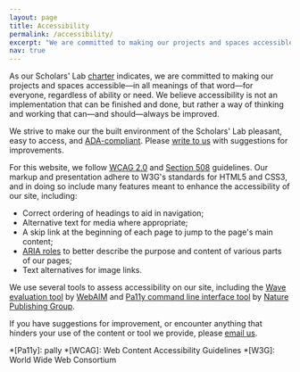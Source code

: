 ```yaml
---
layout: page
title: Accessibility
permalink: /accessibility/
excerpt: "We are committed to making our projects and spaces accessible—in all meanings of that word—for everyone, regardless of ability or need. We believe accessibility is not an implementation that can be finished and done, but rather a way of thinking and working that can—and should—always be improved."
nav: true
---
```


As our Scholars' Lab [charter](/charter) indicates, we are committed to making our projects and spaces accessible—in all meanings of that word—for everyone, regardless of ability or need. We believe accessibility is not an implementation that can be finished and done, but rather a way of thinking and working that can—and should—always be improved.

We strive to make our the built environment of the Scholars' Lab pleasant, easy to access, and [ADA-compliant](http://www.ada.gov/). Please [write to us](mailto:scholarslab@virginia.edu) with suggestions for improvements.

For this website, we follow [WCAG 2.0](http://www.w3.org/WAI/WCAG20/quickref/) and [Section 508](http://www.section508.gov/) guidelines. Our markup and presentation adhere to W3G's standards for HTML5 and CSS3, and in doing so include many features meant to enhance the accessibility of our site, including:
	
  * Correct ordering of headings to aid in navigation;
  * Alternative text for media where appropriate;
  * A skip link at the beginning of each page to jump to the page's main content;
  * [ARIA roles](http://www.w3.org/TR/wai-aria/roles) to better describe the purpose and content of various parts of our pages;
  * Text alternatives for image links.

We use several tools to assess accessibility on our site, including the [Wave evaluation tool](http://wave.webaim.org/) by [WebAIM](http://webaim.org) and [Pa11y command line interface tool](http://pa11y.org/) by [Nature Publishing Group](https://github.com/nature).

If you have suggestions for improvement, or encounter anything that hinders your use of the content or tool we provide, please [email us](mailto:scholarslab@virginia.edu).

*[Pa11y]: pally
*[WCAG]: Web Content Accessibility Guidelines
*[W3G]: World Wide Web Consortium
